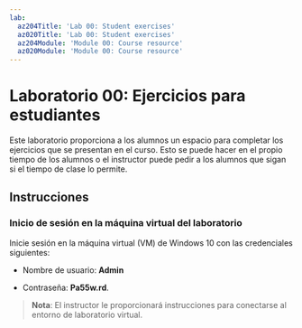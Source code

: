 ```yaml
---
lab:
  az204Title: 'Lab 00: Student exercises'
  az020Title: 'Lab 00: Student exercises'
  az204Module: 'Module 00: Course resource'
  az020Module: 'Module 00: Course resource'
---
```


# Laboratorio 00: Ejercicios para estudiantes

Este laboratorio proporciona a los alumnos un espacio para completar los ejercicios que se presentan en el curso. Esto se puede hacer en el propio tiempo de los alumnos o el instructor puede pedir a los alumnos que sigan si el tiempo de clase lo permite.

## Instrucciones

### Inicio de sesión en la máquina virtual del laboratorio

Inicie sesión en la máquina virtual (VM) de Windows 10 con las credenciales siguientes:

* Nombre de usuario: **Admin**

* Contraseña: **Pa55w.rd**.

> **Nota**: El instructor le proporcionará instrucciones para conectarse al entorno de laboratorio virtual.
